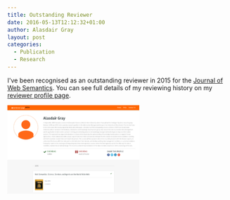 ```yaml
---
title: Outstanding Reviewer
date: 2016-05-13T12:12:32+01:00
author: Alasdair Gray
layout: post
categories:
  - Publication
  - Research
---
```

I've been recognised as an outstanding reviewer in 2015 for the [Journal of Web Semantics](http://www.journals.elsevier.com/journal-of-web-semantics/). You can see full details of my reviewing history on my [reviewer profile page](http://www.reviewerpage.com/Alasdair-J-G-Gray).

![Outstanding reviewer](/assets/img/2016-05-13_outstanding-reviewer.png)